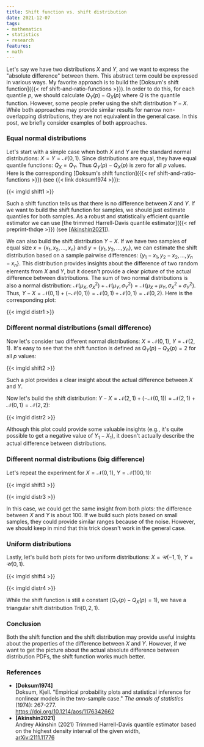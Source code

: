 ```yaml
---
title: Shift function vs. shift distribution
date: 2021-12-07
tags:
- mathematics
- statistics
- research
features:
- math
---
```


Let's say we have two distributions $X$ and $Y$,
  and we want to express the "absolute difference" between them.
This abstract term could be expressed in various ways.
My favorite approach is to build the [Doksum's shift function]({{< ref shift-and-ratio-functions >}}).
In order to do this, for each quantile $p$, we should calculate $Q_Y(p)-Q_X(p)$ where $Q$ is the quantile function.
However, some people prefer using the shift distribution $Y-X$.
While both approaches may provide similar results for narrow non-overlapping distributions,
  they are not equivalent in the general case.
In this post, we briefly consider examples of both approaches.

<!--more-->

### Equal normal distributions

Let's start with a simple case when both $X$ and $Y$ are the standard normal distributions:
  $X=Y=\mathcal{N}(0,1)$.
Since distributions are equal, they have equal quantile functions: $Q_X=Q_Y$.
Thus $Q_Y(p)-Q_X(p)$ is zero for all $p$ values.
Here is the corresponding [Doksum's shift function]({{< ref shift-and-ratio-functions >}})
  (see {{< link doksum1974 >}}):

{{< imgld shift1 >}}

Such a shift function tells us that there is no difference between $X$ and $Y$.
If we want to build the shift function for samples, we should just estimate quantiles for both samples.
As a robust and statistically efficient quantile estimator we can use
  [the trimmed Harrell-Davis quantile estimator]({{< ref preprint-thdqe >}}) (see [[Akinshin2021]](#Akinshin2021)).

We can also build the shift distribution $Y-X$.
If we have two samples of equal size $x=\{x_1, x_2, \ldots, x_n \}$ and $y=\{y_1, y_2, \ldots, y_n\}$,
  we can estimate the shift distribution based on a sample pairwise differences:
  $\{y_1-x_1, y_2-x_2, \ldots, y_n-x_n\}$.
This distribution provides insights about the difference of two random elements from $X$ and $Y$,
  but it doesn't provide a clear picture of the actual difference between distributions.
The sum of two normal distributions is also a normal distribution:
  $\mathcal{N}(\mu_X, \sigma^2_X)+\mathcal{N}(\mu_Y, \sigma^2_Y)=\mathcal{N}(\mu_X+\mu_Y, \sigma^2_X+\sigma^2_Y)$.
Thus, $Y-X = \mathcal{N}(0, 1) + (-\mathcal{N}(0, 1)) = \mathcal{N}(0, 1) + \mathcal{N}(0, 1) = \mathcal{N}(0, 2)$.
Here is the corresponding plot:

{{< imgld distr1 >}}

### Different normal distributions (small difference)

Now let's consider two different normal distributions: $X=\mathcal{N}(0,1)$, $Y=\mathcal{N}(2,1)$.
It's easy to see that the shift function is defined as $Q_Y(p)-Q_X(p)=2$ for all $p$ values:

{{< imgld shift2 >}}

Such a plot provides a clear insight about the actual difference between $X$ and $Y$.

Now let's build the shift distribution:
  $Y-X = \mathcal{N}(2, 1) + (-\mathcal{N}(0, 1)) = \mathcal{N}(2, 1) + \mathcal{N}(0, 1) = \mathcal{N}(2, 2)$:

{{< imgld distr2 >}}

Although this plot could provide some valuable insights (e.g., it's quite possible to get a negative value of $Y_1-X_1$),
  it doesn't actually describe the actual difference between distributions.

### Different normal distributions (big difference)

Let's repeat the experiment for $X=\mathcal{N}(0,1)$, $Y=\mathcal{N}(100,1)$:

{{< imgld shift3 >}}

{{< imgld distr3 >}}

In this case, we could get the same insight from both plots: the difference between $X$ and $Y$ is about $100$.
If we build such plots based on small samples, they could provide similar ranges because of the noise.
However, we should keep in mind that this trick doesn't work in the general case.

### Uniform distributions

Lastly, let's build both plots for two uniform distributions:
  $X=\mathcal{U}(-1,1)$, $Y=\mathcal{U}(0,1)$.

{{< imgld shift4 >}}

{{< imgld distr4 >}}

While the shift function is still a constant ($Q_Y(p)-Q_X(p)=1$),
  we have a triangular shift distribution $\textrm{Tri}(0, 2, 1)$.

### Conclusion

Both the shift function and the shift distribution may provide
  useful insights about the properties of the difference between $X$ and $Y$.
However, if we want to get the picture about the actual absolute difference between distribution PDFs,
  the shift function works much better.

### References

* <b id="Doksum1974">[Doksum1974]</b>  
  Doksum, Kjell.
  "Empirical probability plots and statistical inference for nonlinear models in the two-sample case."
  *The annals of statistics* (1974): 267-277.  
  https://doi.org/10.1214/aos/1176342662  
* <b id="Akinshin2021">[Akinshin2021]</b>  
  Andrey Akinshin (2021)
  Trimmed Harrell-Davis quantile estimator based on the highest density interval of the given width,  
  [arXiv:2111.11776](https://arxiv.org/abs/2111.11776)
